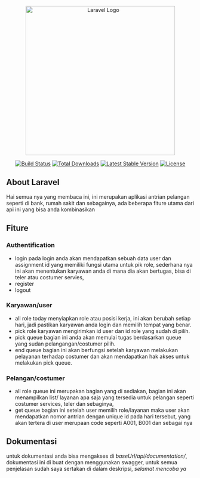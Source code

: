 <p align="center"><a href="https://laravel.com" target="_blank"><img src="https://raw.githubusercontent.com/laravel/art/master/logo-lockup/5%20SVG/2%20CMYK/1%20Full%20Color/laravel-logolockup-cmyk-red.svg" width="400" alt="Laravel Logo"></a></p>

<p align="center">
<a href="https://github.com/laravel/framework/actions"><img src="https://github.com/laravel/framework/workflows/tests/badge.svg" alt="Build Status"></a>
<a href="https://packagist.org/packages/laravel/framework"><img src="https://img.shields.io/packagist/dt/laravel/framework" alt="Total Downloads"></a>
<a href="https://packagist.org/packages/laravel/framework"><img src="https://img.shields.io/packagist/v/laravel/framework" alt="Latest Stable Version"></a>
<a href="https://packagist.org/packages/laravel/framework"><img src="https://img.shields.io/packagist/l/laravel/framework" alt="License"></a>
</p>

## About Laravel

Hai semua nya yang membaca ini, ini merupakan aplikasi antrian pelangan seperti di bank, rumah sakit dan sebagainya, ada beberapa fiture utama dari api ini yang bisa anda kombinasikan

## Fiture

### Authentification
- login 
    pada login anda akan mendapatkan sebuah data user dan assignment id yang memiliki fungsi utama untuk pik role, sederhana nya ini akan menentukan karyawan anda di mana dia akan bertugas, bisa di teler atau costumer servies,
- register
- logout

### Karyawan/user 
- all role today
menyiapkan role atau posisi kerja, ini akan berubah setiap hari, jadi pastikan karyawan anda login dan memilih tempat yang benar.
- pick role
karyawan mengirimkan id user dan id role yang sudah di pilih.
- pick queue
bagian ini anda akan memulai tugas berdasarkan queue yang sudan pelangangan/costumer pilih.
- end queue
bagian ini akan berfungsi setelah karyawan melakukan pelayanan terhadap costumer dan akan mendapatkan hak akses untuk melakukan pick queue.


### Pelangan/costumer
- all role queue
ini merupakan bagian yang di sediakan, bagian ini akan menampilkan list/ layanan apa saja yang tersedia untuk pelangan seperti costumer services, teler dan sebaginya,
- get queue 
bagian ini setelah user memilih role/layanan maka user akan mendapatkan nomor antrian dengan unique id pada hari tersebut, yang akan tertera di user merupaan code seperti A001, B001 dan sebagai nya

## Dokumentasi
untuk dokumentasi anda bisa mengakses di *baseUrl/api/documentation/*, dokumentasi ini di buat dengan menggunakan swagger, untuk semua penjelasan sudah saya sertakan di dalam deskripsi, *selamat mencoba ya*   